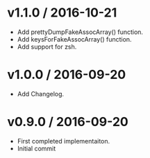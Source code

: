 
v1.1.0 / 2016-10-21
===================

  * Add prettyDumpFakeAssocArray() function.
  * Add keysForFakeAssocArray() function.
  * Add support for zsh.

v1.0.0 / 2016-09-20
===================

  * Add Changelog. 


v0.9.0 / 2016-09-20
===================

  * First completed implementaiton.
  * Initial commit
